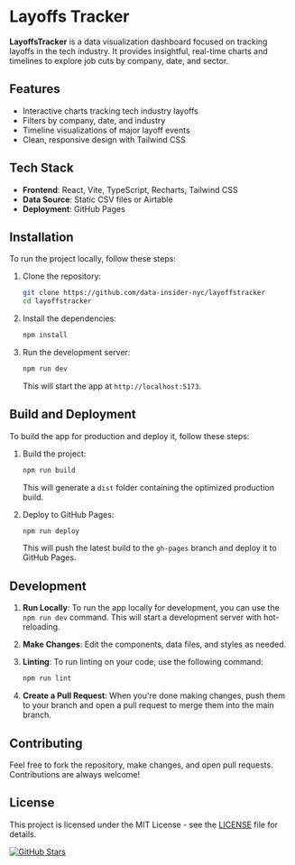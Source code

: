 # Layoffs Tracker

**LayoffsTracker** is a data visualization dashboard focused on tracking layoffs in the tech industry. It provides insightful, real-time charts and timelines to explore job cuts by company, date, and sector.

## Features
- Interactive charts tracking tech industry layoffs
- Filters by company, date, and industry
- Timeline visualizations of major layoff events
- Clean, responsive design with Tailwind CSS

## Tech Stack
- **Frontend**: React, Vite, TypeScript, Recharts, Tailwind CSS
- **Data Source**: Static CSV files or Airtable
- **Deployment**: GitHub Pages

## Installation

To run the project locally, follow these steps:

1. Clone the repository:

    ```bash
    git clone https://github.com/data-insider-nyc/layoffstracker
    cd layoffstracker
    ```

2. Install the dependencies:

    ```bash
    npm install
    ```

3. Run the development server:

    ```bash
    npm run dev
    ```

    This will start the app at `http://localhost:5173`.

## Build and Deployment

To build the app for production and deploy it, follow these steps:

1. Build the project:

    ```bash
    npm run build
    ```

    This will generate a `dist` folder containing the optimized production build.

2. Deploy to GitHub Pages:

    ```bash
    npm run deploy
    ```

    This will push the latest build to the `gh-pages` branch and deploy it to GitHub Pages.

## Development

1. **Run Locally**: To run the app locally for development, you can use the `npm run dev` command. This will start a development server with hot-reloading.

2. **Make Changes**: Edit the components, data files, and styles as needed.

3. **Linting**: To run linting on your code, use the following command:

    ```bash
    npm run lint
    ```

4. **Create a Pull Request**: When you're done making changes, push them to your branch and open a pull request to merge them into the main branch.

## Contributing

Feel free to fork the repository, make changes, and open pull requests. Contributions are always welcome!

## License

This project is licensed under the MIT License - see the [LICENSE](LICENSE) file for details.


[![GitHub Stars](https://img.shields.io/github/stars/data-insider-nyc/layoffstracker?style=social)](https://github.com/data-insider-nyc/layoffstracker/stargazers)